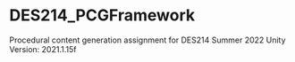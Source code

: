 # DES214_PCGFramework
Procedural content generation assignment for DES214 Summer 2022
Unity Version: 2021.1.15f
